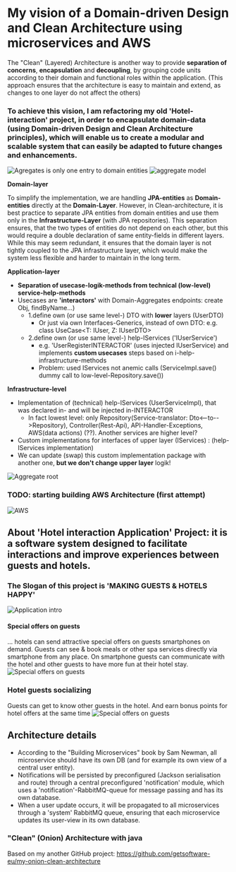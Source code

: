# My vision of a Domain-driven Design and Clean Architecture using microservices and AWS

The "Clean" (Layered) Architecture is another way to provide <b>separation of concerns</b>, <b>encapsulation</b> and <b>decoupling</b>, by grouping code units according to their domain and functional roles within the application.
(This approach ensures that the architecture is easy to maintain and extend, as changes to one layer do not affect the others)

### To achieve this vision, I am refactoring my old 'Hotel-interaction' project, in order to encapsulate domain-data (using Domain-driven Design and Clean Architecture principles), which will enable us to create a modular and scalable system that can easily be adapted to future changes and enhancements.

![Agregates is only one entry to domain entities](/docs/img/diagramm1.png)
![aggregate model](/docs/img/aggregate-root.jpg)

<b>Domain-layer</b>

To simplify the implementation, we are handling <b>JPA-entities</b> as <b>Domain-entities</b> directly at the <b>Domain-Layer</b>. However, in Clean-architecture,  it is best practice to separate JPA entities from domain entities  and use them only in the <b>Infrastructure-Layer</b> (with JPA repositories).
This separation ensures, that the two types of entities do not depend on each other, but this would require a double declaration of same entity-fields in different layers. While this may seem redundant, it ensures that the domain layer is not tightly coupled to the JPA infrastructure layer, which would make the system less flexible and harder to maintain in the long term.

<b>Application-layer</b> 
- <b>Separation of usecase-logik-methods from technical (low-level) service-help-methods</b>
- Usecases are <b>'interactors'</b> with Domain-Aggregates endpoints: create Obj, findByName...)
  - 1.define own (or use same level-) DTO with <b>lower</b> layers (UserDTO)
    - Or just via own Interfaces-Generics, instead of own DTO: e.g. class UseCase<T: IUser, Z: IUserDTO> 
  - 2.define own (or use same level-) help-IServices ('IUserService') 
    - e.g. 'UserRegisterINTERACTOR' (uses injected IUserService) and implements <b>custom usecases</b> steps based on i-help-infrastructure-methods
    - Problem: used IServices not anemic calls (ServiceImpl.save() dummy call to low-level-Repository.save())


<b>Infrastructure-level</b>
- Implementation of (technical) help-IServices (UserServiceImpl), that was declared in- and will be injected in-INTERACTOR
  - In fact lowest level: only Repository(Service-translator: Dto<--to-->Repository), Controller(Rest-Api), API-Handler-Exceptions, AWS(data actions) (??). Another services are higher level?
- Custom implementations for interfaces of upper layer (IServices) : (help-IServices implementation)
- We can update (swap) this custom implementation package with another one, <b>but we don't change upper layer</b> logik!



![Aggregate root](/docs/img/ddd.webp)

### TODO: starting building AWS Architecture (first attempt)
![AWS](/docs/img/aws.drawio.png)

## About 'Hotel interaction Application' Project: it is a software system designed to facilitate interactions and improve experiences between guests and hotels.
### The Slogan of this project is 'MAKING GUESTS & HOTELS HAPPY'

![Application intro](/docs/img/app3.png)


#### Special offers on guests
… hotels can send attractive special offers on guests smartphones on demand. Guests can see & book meals or other spa services directly via smartphone from any place. On smartphone guests can communicate with the hotel and other guests to have more fun at their hotel stay.
![Special offers on guests](/docs/img/appDealAccept.png)

### Hotel guests socializing
Guests can get to know other guests in the hotel. And earn bonus points for hotel offers at the same time
![Special offers on guests](/docs/img/appInfo.jpg)

## Architecture details
- According to the "Building Microservices" book by Sam Newman, all microservice should have its own DB (and for example its own view of a central user entity).
- Notifications will be persisted by preconfigured (Jackson serialisation and route) through a central preconfigured 'notification' module, which uses a 'notification'-RabbitMQ-queue for message passing and has its own database.
- When a user update occurs, it will be propagated to all microservices through a 'system' RabbitMQ queue, ensuring that each microservice updates its user-view in its own database.

### "Clean" (Onion) Architecture with java
Based on my another GitHub project:
https://github.com/getsoftware-eu/my-onion-clean-architecture

